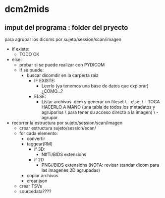 # dcm2mids

## imput del programa : folder del pryecto
  
   para agrupar los dicoms por sujeto/session/scan/imagen
  - if existe:
    - TODO OK
  - else:
    - probar si se puede realizar con PYDICOM
    - If se puede:
      - buscar dicomdir en la carperta raiz
        - IF EXISTE:
          - Leerlo (ya tenemos una base de datos que explorar)¿COMO...?
        - ELSE:
          - Listar archivos .dcm y generar un fileset
    \\ - else:
    \\ - TOCA HACERLO A MANO (una tabla de todos los metadatos y agruparlos \\ para tener su acceso directo a la imagen)
    \\  - agrupar
- recorrer la estructura por sujeto/session/scan/imagen
  - crear estructura sujeto/session/scan/
  - for cada elemento:
    - convertir
    - taggear(RM)
      - if 3D:
        - NIfTi/BIDS extensions
      - if 2D
        - PNG//BIDS extensions (NOTA: revisar standar dicom para las imagenes 2D agrupadas)
    - copiar archivos
    - crear json
  - crear TSVs
  - sourcedata????